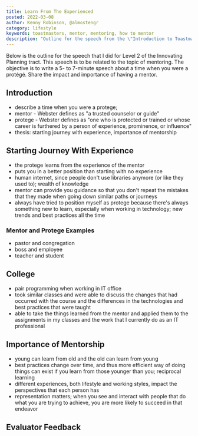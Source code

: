 ```yaml
---
title: Learn From The Experienced
posted: 2022-03-08
author: Kenny Robinson, @almostengr
category: lifestyle
keywords: toastmasters, mentor, mentoring, how to mentor
description: "Outline for the speech from the \"Introduction to Toastmasters Mentoring\""
---
```


Below is the outline for the speech that I did for Level 2 of the Innovating Planning tract. 
This speech is to be related to the topic of mentoring. 
The objective is to write
a 5- to 7-minute speech about a time when you were a protégé. Share the impact and importance of having a mentor.

## Introduction

* describe a time when you were a protege;
* mentor - Webster defines as "a trusted counselor or guide"
* protege - Webster defines as "one who is protected or trained or whose career is furthered by a person of experience, prominence, or influence"
* thesis: starting journey with experience, importance of mentorship 

## Starting Journey With Experience

* the protege learns from the experience of the mentor
* puts you in a better position than starting with no experience
* human internet, since people don't use libraries anymore (or like they used to); wealth of knowledge
* mentor can provide you guidance so that you don't repeat the mistakes that 
they made when going down similar paths or journeys
* always have tried to position myself as protege because there's always something new to learn, 
especially when working in technology; new trends and best practices all the time

### Mentor and Protege Examples

* pastor and congregation
* boss and employee
* teacher and student

## College
 
* pair programming when working in IT office
* took similar classes and were able to discuss the changes that had occurred with the course
and the differences in the technologies and best practices that were taught
* able to take the things learned from the mentor and applied them to the assignments in my classes 
and the work that I currently do as an IT professional 

## Importance of Mentorship

* young can learn from old and the old can learn from young
* best practices change over time, and thus more efficient way of doing things can exist if you learn 
from those younger than you; reciprocal learning
* different experiences, both lifestyle and working styles, impact the perspectives that each person has
* representation matters; when you see and interact with people that do what you are trying to achieve, 
you are more likely to succeed in that endeavor 

## Evaluator Feedback
